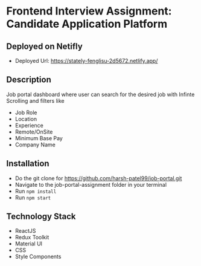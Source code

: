 # Frontend Interview Assignment: Candidate Application Platform

## Deployed on Netifly
  - Deployed Url: https://stately-fenglisu-2d5672.netlify.app/

## Description
Job portal dashboard where user can search for the desired job with Infinte Scrolling and filters like
  - Job Role
  - Location
  - Experience
  - Remote/OnSite
  - Minimum Base Pay
  - Company Name

## Installation
 - Do the git clone for https://github.com/harsh-patel99/job-portal.git
 - Navigate to the job-portal-assignment folder in your terminal
 - Run `npm install`
 - Run `npm start`

## Technology Stack

- ReactJS
- Redux Toolkit
- Material UI
- CSS
- Style Components


